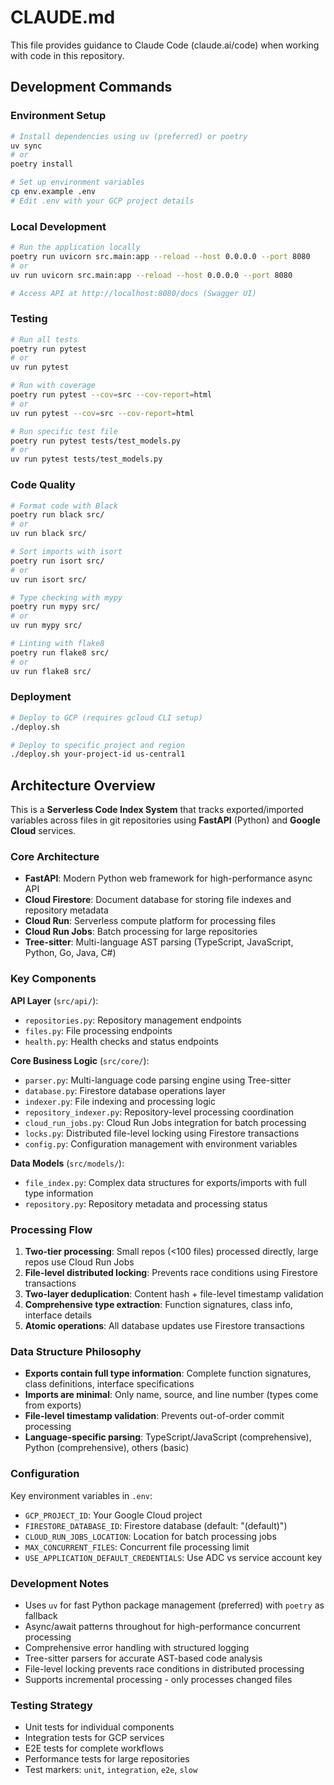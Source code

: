 # CLAUDE.md

This file provides guidance to Claude Code (claude.ai/code) when working with code in this repository.

## Development Commands

### Environment Setup
```bash
# Install dependencies using uv (preferred) or poetry
uv sync
# or
poetry install

# Set up environment variables
cp env.example .env
# Edit .env with your GCP project details
```

### Local Development
```bash
# Run the application locally
poetry run uvicorn src.main:app --reload --host 0.0.0.0 --port 8080
# or
uv run uvicorn src.main:app --reload --host 0.0.0.0 --port 8080

# Access API at http://localhost:8080/docs (Swagger UI)
```

### Testing
```bash
# Run all tests
poetry run pytest
# or
uv run pytest

# Run with coverage
poetry run pytest --cov=src --cov-report=html
# or 
uv run pytest --cov=src --cov-report=html

# Run specific test file
poetry run pytest tests/test_models.py
# or
uv run pytest tests/test_models.py
```

### Code Quality
```bash
# Format code with Black
poetry run black src/
# or
uv run black src/

# Sort imports with isort
poetry run isort src/
# or
uv run isort src/

# Type checking with mypy
poetry run mypy src/
# or
uv run mypy src/

# Linting with flake8
poetry run flake8 src/
# or
uv run flake8 src/
```

### Deployment
```bash
# Deploy to GCP (requires gcloud CLI setup)
./deploy.sh

# Deploy to specific project and region
./deploy.sh your-project-id us-central1
```

## Architecture Overview

This is a **Serverless Code Index System** that tracks exported/imported variables across files in git repositories using **FastAPI** (Python) and **Google Cloud** services.

### Core Architecture
- **FastAPI**: Modern Python web framework for high-performance async API
- **Cloud Firestore**: Document database for storing file indexes and repository metadata  
- **Cloud Run**: Serverless compute platform for processing files
- **Cloud Run Jobs**: Batch processing for large repositories
- **Tree-sitter**: Multi-language AST parsing (TypeScript, JavaScript, Python, Go, Java, C#)

### Key Components

**API Layer** (`src/api/`):
- `repositories.py`: Repository management endpoints
- `files.py`: File processing endpoints
- `health.py`: Health checks and status endpoints

**Core Business Logic** (`src/core/`):
- `parser.py`: Multi-language code parsing engine using Tree-sitter
- `database.py`: Firestore database operations layer
- `indexer.py`: File indexing and processing logic
- `repository_indexer.py`: Repository-level processing coordination
- `cloud_run_jobs.py`: Cloud Run Jobs integration for batch processing
- `locks.py`: Distributed file-level locking using Firestore transactions
- `config.py`: Configuration management with environment variables

**Data Models** (`src/models/`):
- `file_index.py`: Complex data structures for exports/imports with full type information
- `repository.py`: Repository metadata and processing status

### Processing Flow
1. **Two-tier processing**: Small repos (<100 files) processed directly, large repos use Cloud Run Jobs
2. **File-level distributed locking**: Prevents race conditions using Firestore transactions
3. **Two-layer deduplication**: Content hash + file-level timestamp validation  
4. **Comprehensive type extraction**: Function signatures, class info, interface details
5. **Atomic operations**: All database updates use Firestore transactions

### Data Structure Philosophy
- **Exports contain full type information**: Complete function signatures, class definitions, interface specifications
- **Imports are minimal**: Only name, source, and line number (types come from exports)
- **File-level timestamp validation**: Prevents out-of-order commit processing
- **Language-specific parsing**: TypeScript/JavaScript (comprehensive), Python (comprehensive), others (basic)

### Configuration
Key environment variables in `.env`:
- `GCP_PROJECT_ID`: Your Google Cloud project
- `FIRESTORE_DATABASE_ID`: Firestore database (default: "(default)")
- `CLOUD_RUN_JOBS_LOCATION`: Location for batch processing jobs
- `MAX_CONCURRENT_FILES`: Concurrent file processing limit
- `USE_APPLICATION_DEFAULT_CREDENTIALS`: Use ADC vs service account key

### Development Notes
- Uses `uv` for fast Python package management (preferred) with `poetry` as fallback
- Async/await patterns throughout for high-performance concurrent processing
- Comprehensive error handling with structured logging
- Tree-sitter parsers for accurate AST-based code analysis
- File-level locking prevents race conditions in distributed processing
- Supports incremental processing - only processes changed files

### Testing Strategy
- Unit tests for individual components
- Integration tests for GCP services  
- E2E tests for complete workflows
- Performance tests for large repositories
- Test markers: `unit`, `integration`, `e2e`, `slow`